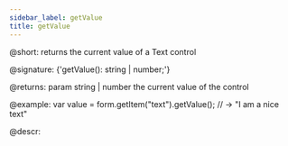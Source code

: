 ```yaml
---
sidebar_label: getValue
title: getValue
---          
```


@short: returns the current value of a Text control

@signature: {'getValue(): string | number;'}

@returns:
param   string | number     the current value of the control

@example:
var value = form.getItem("text").getValue();
// -> "I am a nice text"



@descr:


